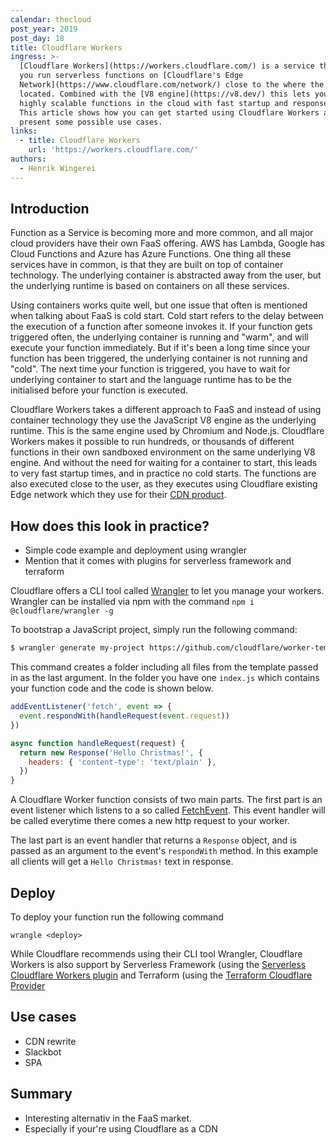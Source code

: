 ```yaml
---
calendar: thecloud
post_year: 2019
post_day: 18
title: Cloudflare Workers
ingress: >-
  [Cloudflare Workers](https://workers.cloudflare.com/) is a service that let's
  you run serverless functions on [Cloudflare's Edge
  Network](https://www.cloudflare.com/network/) close to the where the user is
  located. Combined with the [V8 engine](https://v8.dev/) this lets you write
  highly scalable functions in the cloud with fast startup and response time.
  This article shows how you can get started using Cloudflare Workers and
  present some possible use cases.
links:
  - title: Cloudflare Workers
    url: 'https://workers.cloudflare.com/'
authors:
  - Henrik Wingerei
---
```

## Introduction

Function as a Service is becoming more and more common, and all major cloud providers have their own FaaS offering. AWS has Lambda, Google has Cloud Functions and Azure has Azure Functions. One thing all these services have in common, is that they are built on top of container technology. The underlying container is abstracted away from the user, but the underlying runtime is based on containers on all these services. 

Using containers works quite well, but one issue that often is mentioned when talking about FaaS is cold start. Cold start refers to the delay between the execution of a function after someone invokes it. If your function gets triggered often, the underlying container is running and "warm", and will execute your function immediately. But if it's been a long time since your function has been triggered, the underlying container is not running and "cold". The next time your function is triggered, you have to wait for underlying container to start and the language runtime has to be the initialised before your function is executed.

Cloudflare Workers takes a different approach to FaaS and instead of using container technology they use the JavaScript V8 engine as the underlying runtime. This is the same engine used by Chromium and Node.js. Cloudflare Workers makes it possible to run hundreds, or thousands of different functions in their own sandboxed environment on the same underlying V8 engine. And without the need for waiting for a container to start, this leads to very fast startup times, and in practice no cold starts. The functions are also executed close to the user, as they executes using Cloudflare existing Edge network which they use for their [CDN product](https://www.cloudflare.com/cdn/).

## How does this look in practice?

* Simple code example and deployment using wrangler
* Mention that it comes with plugins for serverless framework and terraform

Cloudflare offers a CLI tool called [Wrangler](https://github.com/cloudflare/wrangler) to let you manage your workers. Wrangler can be installed via npm with the command `npm i @cloudflare/wrangler -g`

To bootstrap a JavaScript project, simply run the following command:

```bash
$ wrangler generate my-project https://github.com/cloudflare/worker-template
```

This command creates a folder including all files from the template passed in as the last argument. In the folder you have one `index.js` which contains your function code and the code is shown below.


```js
addEventListener('fetch', event => {
  event.respondWith(handleRequest(event.request))
})

async function handleRequest(request) {
  return new Response('Hello Christmas!', {
    headers: { 'content-type': 'text/plain' },
  })
}
```

A Cloudflare Worker function consists of two main parts. The first part is an event listener which listens to a so called [FetchEvent](https://developers.cloudflare.com/workers/reference/apis/fetch-event/). This event handler will be called everytime there comes a new http request to your worker.

The last part is an event handler that returns a `Response` object, and is passed as an argument to the event's `respondWith` method. In this example all clients will get a `Hello Christmas!` text in response.

## Deploy

To deploy your function run the following command

```
wrangle <deploy>
```

While Cloudflare recommends using their CLI tool Wrangler, Cloudflare Workers is also support by Serverless Framework (using the [Serverless Cloudflare Workers plugin](https://github.com/cloudflare/serverless-cloudflare-workers) and Terraform (using the [Terraform Cloudflare Provider](https://www.terraform.io/docs/providers/cloudflare/guides/version-2-upgrade.html)

## Use cases

* CDN rewrite
* Slackbot
* SPA

## Summary

* Interesting alternativ in the FaaS market.
* Especially if your're using Cloudflare as a CDN
